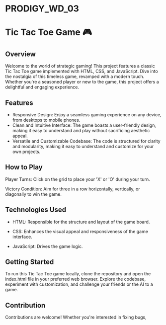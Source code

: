 # PRODIGY_WD_03

# Tic Tac Toe Game 🎮
## Overview
Welcome to the world of strategic gaming! This project features a classic Tic Tac Toe game implemented with HTML, CSS, and JavaScript. Dive into the nostalgia of this timeless game, revamped with a modern touch. Whether you're a seasoned player or new to the game, this project offers a delightful and engaging experience.

## Features
* Responsive Design: Enjoy a seamless gaming experience on any device, from desktops to mobile phones.
* Clean and Intuitive Interface: The game boasts a user-friendly design, making it easy to understand and play without sacrificing aesthetic appeal.
* Versatile and Customizable Codebase: The code is structured for clarity and modularity, making it easy to understand and customize for your own projects.

## How to Play
Player Turns: Click on the grid to place your 'X' or 'O' during your turn.

Victory Condition: Aim for three in a row horizontally, vertically, or diagonally to win the game.

## Technologies Used
* HTML: Responsible for the structure and layout of the game board.

* CSS: Enhances the visual appeal and responsiveness of the game interface.

* JavaScript: Drives the game logic.

## Getting Started
To run this Tic Tac Toe game locally, clone the repository and open the index.html file in your preferred web browser.
Explore the codebase, experiment with customization, and challenge your friends or the AI to a game.

## Contribution
Contributions are welcome! Whether you're interested in fixing bugs,





